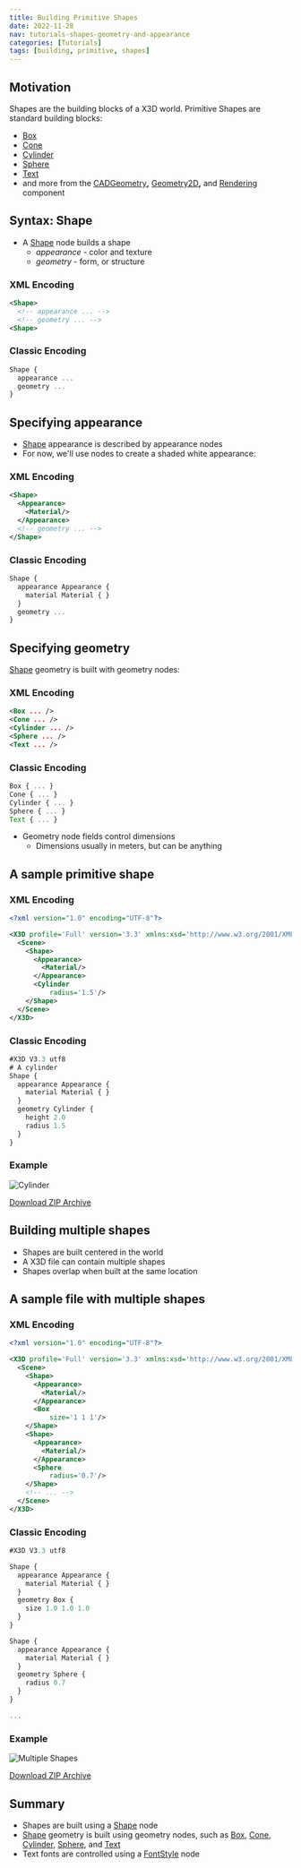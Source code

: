 ```yaml
---
title: Building Primitive Shapes
date: 2022-11-28
nav: tutorials-shapes-geometry-and-appearance
categories: [Tutorials]
tags: [building, primitive, shapes]
---
```

## Motivation

Shapes are the building blocks of a X3D world. Primitive Shapes are standard building blocks:

- [Box](https://www.web3d.org/documents/specifications/19775-1/V3.3/Part01/components/geometry3D.html#Box)
- [Cone](https://www.web3d.org/documents/specifications/19775-1/V3.3/Part01/components/geometry3D.html#Cone)
- [Cylinder](https://www.web3d.org/documents/specifications/19775-1/V3.3/Part01/components/geometry3D.html#Cylinder)
- [Sphere](https://www.web3d.org/documents/specifications/19775-1/V3.3/Part01/components/geometry3D.html#Sphere)
- [Text](https://www.web3d.org/documents/specifications/19775-1/V3.3/Part01/components/text.html#Text)
- and more from the [CADGeometry](https://www.web3d.org/documents/specifications/19775-1/V3.3/Part01/components/CADGeometry.html)**,** [Geometry2D](https://www.web3d.org/documents/specifications/19775-1/V3.3/Part01/components/geometry2D.html)**,** and [Rendering](https://www.web3d.org/documents/specifications/19775-1/V3.3/Part01/components/rendering.html) component

## Syntax: Shape

- A [Shape](https://www.web3d.org/documents/specifications/19775-1/V3.3/Part01/components/shape.html#Shape) node builds a shape
  - *appearance* - color and texture
  - *geometry* - form, or structure

### XML Encoding

```xml
<Shape>
  <!-- appearance ... -->
  <!-- geometry ... -->
<Shape>
```

### Classic Encoding

```js
Shape {
  appearance ...
  geometry ...
}
```

## Specifying appearance

- [Shape](https://www.web3d.org/documents/specifications/19775-1/V3.3/Part01/components/shape.html#Shape) appearance is described by appearance nodes
- For now, we'll use nodes to create a shaded white appearance:

### XML Encoding

```xml
<Shape>
  <Appearance>
    <Material/>
  </Appearance>
  <!-- geometry ... -->
</Shape>
```

### Classic Encoding

```js
Shape {
  appearance Appearance {
    material Material { }
  }
  geometry ...
}
```

## Specifying geometry

[Shape](https://www.web3d.org/documents/specifications/19775-1/V3.3/Part01/components/shape.html#Shape) geometry is built with geometry nodes:

### XML Encoding

```xml
<Box ... />
<Cone ... />
<Cylinder ... />
<Sphere ... />
<Text ... />
```

### Classic Encoding

```js
Box { ... }
Cone { ... }
Cylinder { ... }
Sphere { ... }
Text { ... }
```

- Geometry node fields control dimensions
  - Dimensions usually in meters, but can be anything

## A sample primitive shape

### XML Encoding

```xml
<?xml version="1.0" encoding="UTF-8"?>

<X3D profile='Full' version='3.3' xmlns:xsd='http://www.w3.org/2001/XMLSchema-instance' xsd:noNamespaceSchemaLocation='http://www.web3d.org/specifications/x3d-3.3.xsd'>
  <Scene>
    <Shape>
      <Appearance>
        <Material/>
      </Appearance>
      <Cylinder
          radius='1.5'/>
    </Shape>
  </Scene>
</X3D>
```

### Classic Encoding

```js
#X3D V3.3 utf8
# A cylinder
Shape {
  appearance Appearance {
    material Material { }
  }
  geometry Cylinder {
    height 2.0
    radius 1.5
  }
}
```

### Example

<x3d-canvas src="https://create3000.github.io/media/tutorials/scenes/cylinder1/cylinder1.x3dv">
  <img src="https://create3000.github.io/media/tutorials/scenes/cylinder1/screenshot.png" alt="Cylinder"/>
</x3d-canvas>

[Download ZIP Archive](https://create3000.github.io/media/tutorials/scenes/cylinder1/cylinder1.zip)

## Building multiple shapes

- Shapes are built centered in the world
- A X3D file can contain multiple shapes
- Shapes overlap when built at the same location

## A sample file with multiple shapes

### XML Encoding

```xml
<?xml version="1.0" encoding="UTF-8"?>

<X3D profile='Full' version='3.3' xmlns:xsd='http://www.w3.org/2001/XMLSchema-instance' xsd:noNamespaceSchemaLocation='http://www.web3d.org/specifications/x3d-3.3.xsd'>
  <Scene>
    <Shape>
      <Appearance>
        <Material/>
      </Appearance>
      <Box
          size='1 1 1'/>
    </Shape>
    <Shape>
      <Appearance>
        <Material/>
      </Appearance>
      <Sphere
          radius='0.7'/>
    </Shape>
    <!-- ... -->
  </Scene>
</X3D>
```

### Classic Encoding

```js
#X3D V3.3 utf8

Shape {
  appearance Appearance {
    material Material { }
  }
  geometry Box {
    size 1.0 1.0 1.0
  }
}

Shape {
  appearance Appearance {
    material Material { }
  }
  geometry Sphere {
    radius 0.7
  }
}

...
```

### Example

<x3d-canvas src="https://create3000.github.io/media/tutorials/scenes/multiple-shapes/multiple-shapes.x3dv">
  <img src="https://create3000.github.io/media/tutorials/scenes/multiple-shapes/screenshot.png" alt="Multiple Shapes"/>
</x3d-canvas>

[Download ZIP Archive](https://create3000.github.io/media/tutorials/scenes/multiple-shapes/multiple-shapes.zip)

## Summary

- Shapes are built using a [Shape](https://www.web3d.org/documents/specifications/19775-1/V3.3/Part01/components/shape.html#Shape) node
- [Shape](https://www.web3d.org/documents/specifications/19775-1/V3.3/Part01/components/shape.html#Shape) geometry is built using geometry nodes, such as [Box](https://www.web3d.org/documents/specifications/19775-1/V3.3/Part01/components/geometry3D.html#Box), [Cone](https://www.web3d.org/documents/specifications/19775-1/V3.3/Part01/components/geometry3D.html#Cone), [Cylinder](https://www.web3d.org/documents/specifications/19775-1/V3.3/Part01/components/geometry3D.html#Cylinder), [Sphere](https://www.web3d.org/documents/specifications/19775-1/V3.3/Part01/components/geometry3D.html#Sphere), and [Text](https://www.web3d.org/documents/specifications/19775-1/V3.3/Part01/components/text.html#Text)
- Text fonts are controlled using a [FontStyle](https://www.web3d.org/documents/specifications/19775-1/V3.3/Part01/components/text.html#FontStyle) node
